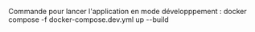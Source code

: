 Commande pour lancer l'application en mode développpement : docker compose -f docker-compose.dev.yml up --build
